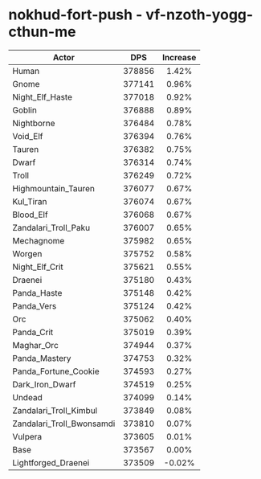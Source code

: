 # nokhud-fort-push - vf-nzoth-yogg-cthun-me
| Actor | DPS | Increase |
|---|:---:|:---:|
|Human|378856|1.42%|
|Gnome|377141|0.96%|
|Night_Elf_Haste|377018|0.92%|
|Goblin|376888|0.89%|
|Nightborne|376484|0.78%|
|Void_Elf|376394|0.76%|
|Tauren|376382|0.75%|
|Dwarf|376314|0.74%|
|Troll|376249|0.72%|
|Highmountain_Tauren|376077|0.67%|
|Kul_Tiran|376074|0.67%|
|Blood_Elf|376068|0.67%|
|Zandalari_Troll_Paku|376007|0.65%|
|Mechagnome|375982|0.65%|
|Worgen|375752|0.58%|
|Night_Elf_Crit|375621|0.55%|
|Draenei|375180|0.43%|
|Panda_Haste|375148|0.42%|
|Panda_Vers|375124|0.42%|
|Orc|375062|0.40%|
|Panda_Crit|375019|0.39%|
|Maghar_Orc|374944|0.37%|
|Panda_Mastery|374753|0.32%|
|Panda_Fortune_Cookie|374593|0.27%|
|Dark_Iron_Dwarf|374519|0.25%|
|Undead|374099|0.14%|
|Zandalari_Troll_Kimbul|373849|0.08%|
|Zandalari_Troll_Bwonsamdi|373810|0.07%|
|Vulpera|373605|0.01%|
|Base|373567|0.00%|
|Lightforged_Draenei|373509|-0.02%|
